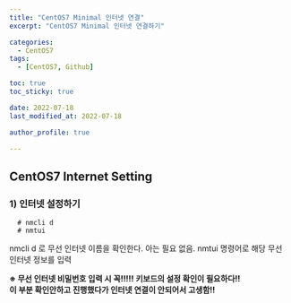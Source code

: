 ```yaml
---
title: "CentOS7 Minimal 인터넷 연결"
excerpt: "CentOS7 Minimal 인터넷 연결하기"

categories:
  - CentOS7
tags:
  - [CentOS7, Github]

toc: true
toc_sticky: true

date: 2022-07-18
last_modified_at: 2022-07-18

author_profile: true

---
```


## CentOS7 Internet Setting

### 1) 인터넷 설정하기
<pre class="black"><code>  # nmcli d
  # nmtui
</code></pre>
  
nmcli d 로 무선 인터넷 이름을 확인한다. 아는 필요 없음.
nmtui   명령어로 해당 무선 인터넷 정보를 입력

<b>※ 무선 인터넷 비밀번호 입력 시 꼭!!!!! 키보드의 설정 확인이 필요하다!!</br>
이 부분 확인안하고 진행했다가 인터넷 연결이 안되어서 고생함!!</b>
